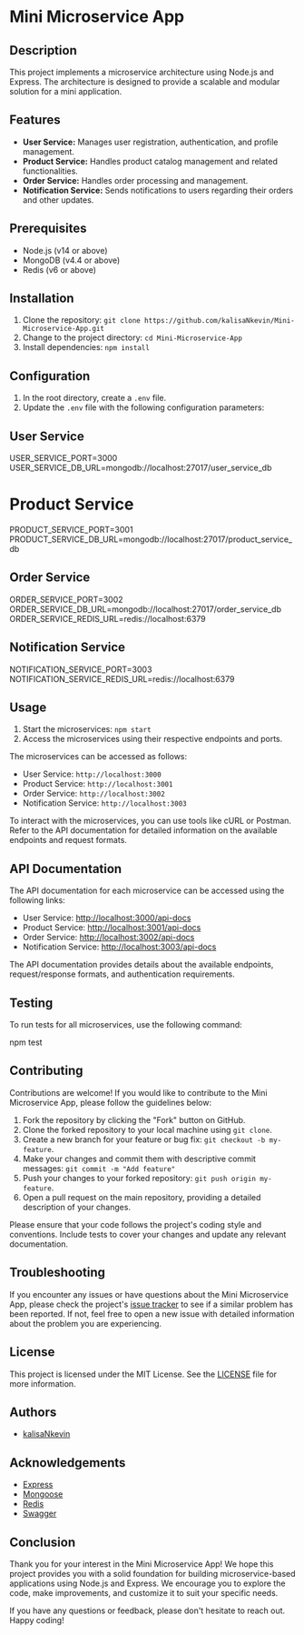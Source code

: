 # Mini Microservice App

## Description
This project implements a microservice architecture using Node.js and Express. The architecture is designed to provide a scalable and modular solution for a mini application.

## Features
- **User Service:** Manages user registration, authentication, and profile management.
- **Product Service:** Handles product catalog management and related functionalities.
- **Order Service:** Handles order processing and management.
- **Notification Service:** Sends notifications to users regarding their orders and other updates.

## Prerequisites
- Node.js (v14 or above)
- MongoDB (v4.4 or above)
- Redis (v6 or above)

## Installation
1. Clone the repository: `git clone https://github.com/kalisaNkevin/Mini-Microservice-App.git`
2. Change to the project directory: `cd Mini-Microservice-App`
3. Install dependencies: `npm install`

## Configuration
1. In the root directory, create a `.env` file.
2. Update the `.env` file with the following configuration parameters:

## User Service
USER_SERVICE_PORT=3000
USER_SERVICE_DB_URL=mongodb://localhost:27017/user_service_db

# Product Service
PRODUCT_SERVICE_PORT=3001
PRODUCT_SERVICE_DB_URL=mongodb://localhost:27017/product_service_db

## Order Service
ORDER_SERVICE_PORT=3002
ORDER_SERVICE_DB_URL=mongodb://localhost:27017/order_service_db
ORDER_SERVICE_REDIS_URL=redis://localhost:6379

## Notification Service
NOTIFICATION_SERVICE_PORT=3003
NOTIFICATION_SERVICE_REDIS_URL=redis://localhost:6379

## Usage

1. Start the microservices: `npm start`
2. Access the microservices using their respective endpoints and ports.

The microservices can be accessed as follows:

- User Service: `http://localhost:3000`
- Product Service: `http://localhost:3001`
- Order Service: `http://localhost:3002`
- Notification Service: `http://localhost:3003`

To interact with the microservices, you can use tools like cURL or Postman. Refer to the API documentation for detailed information on the available endpoints and request formats.

## API Documentation

The API documentation for each microservice can be accessed using the following links:

- User Service: [http://localhost:3000/api-docs](http://localhost:3000/api-docs)
- Product Service: [http://localhost:3001/api-docs](http://localhost:3001/api-docs)
- Order Service: [http://localhost:3002/api-docs](http://localhost:3002/api-docs)
- Notification Service: [http://localhost:3003/api-docs](http://localhost:3003/api-docs)

The API documentation provides details about the available endpoints, request/response formats, and authentication requirements.

## Testing

To run tests for all microservices, use the following command:

npm test

## Contributing

Contributions are welcome! If you would like to contribute to the Mini Microservice App, please follow the guidelines below:

1. Fork the repository by clicking the "Fork" button on GitHub.
2. Clone the forked repository to your local machine using `git clone`.
3. Create a new branch for your feature or bug fix: `git checkout -b my-feature`.
4. Make your changes and commit them with descriptive commit messages: `git commit -m "Add feature"`
5. Push your changes to your forked repository: `git push origin my-feature`.
6. Open a pull request on the main repository, providing a detailed description of your changes.

Please ensure that your code follows the project's coding style and conventions. Include tests to cover your changes and update any relevant documentation.

## Troubleshooting

If you encounter any issues or have questions about the Mini Microservice App, please check the project's [issue tracker](https://github.com/kalisaNkevin/Mini-Microservice-App/issues) to see if a similar problem has been reported. If not, feel free to open a new issue with detailed information about the problem you are experiencing.

## License

This project is licensed under the MIT License. See the [LICENSE](LICENSE) file for more information.

## Authors

- [kalisaNkevin](https://github.com/kalisaNkevin)

## Acknowledgements

- [Express](https://expressjs.com)
- [Mongoose](https://mongoosejs.com)
- [Redis](https://redis.io)
- [Swagger](https://swagger.io)

## Conclusion

Thank you for your interest in the Mini Microservice App! We hope this project provides you with a solid foundation for building microservice-based applications using Node.js and Express. We encourage you to explore the code, make improvements, and customize it to suit your specific needs.

If you have any questions or feedback, please don't hesitate to reach out. Happy coding!